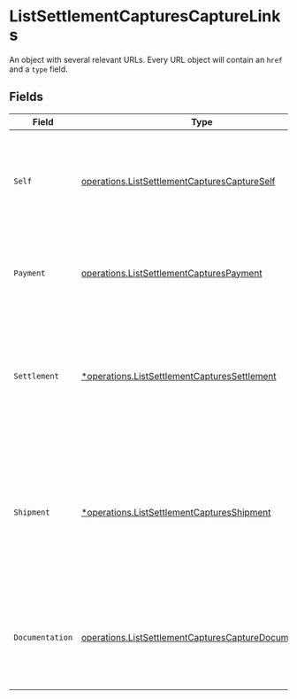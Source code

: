 # ListSettlementCapturesCaptureLinks

An object with several relevant URLs. Every URL object will contain an `href` and a `type` field.


## Fields

| Field                                                                                                                                     | Type                                                                                                                                      | Required                                                                                                                                  | Description                                                                                                                               |
| ----------------------------------------------------------------------------------------------------------------------------------------- | ----------------------------------------------------------------------------------------------------------------------------------------- | ----------------------------------------------------------------------------------------------------------------------------------------- | ----------------------------------------------------------------------------------------------------------------------------------------- |
| `Self`                                                                                                                                    | [operations.ListSettlementCapturesCaptureSelf](../../models/operations/listsettlementcapturescaptureself.md)                              | :heavy_check_mark:                                                                                                                        | In v2 endpoints, URLs are commonly represented as objects with an `href` and `type` field.                                                |
| `Payment`                                                                                                                                 | [operations.ListSettlementCapturesPayment](../../models/operations/listsettlementcapturespayment.md)                                      | :heavy_check_mark:                                                                                                                        | The API resource URL of the [payment](get-payment) that this capture belongs to.                                                          |
| `Settlement`                                                                                                                              | [*operations.ListSettlementCapturesSettlement](../../models/operations/listsettlementcapturessettlement.md)                               | :heavy_minus_sign:                                                                                                                        | The API resource URL of the [settlement](get-settlement) this capture has been settled with. Not present if<br/>not yet settled.          |
| `Shipment`                                                                                                                                | [*operations.ListSettlementCapturesShipment](../../models/operations/listsettlementcapturesshipment.md)                                   | :heavy_minus_sign:                                                                                                                        | The API resource URL of the [shipment](get-shipment) this capture is associated with. Not present if<br/>it isn't associated with a shipment. |
| `Documentation`                                                                                                                           | [operations.ListSettlementCapturesCaptureDocumentation](../../models/operations/listsettlementcapturescapturedocumentation.md)            | :heavy_check_mark:                                                                                                                        | In v2 endpoints, URLs are commonly represented as objects with an `href` and `type` field.                                                |